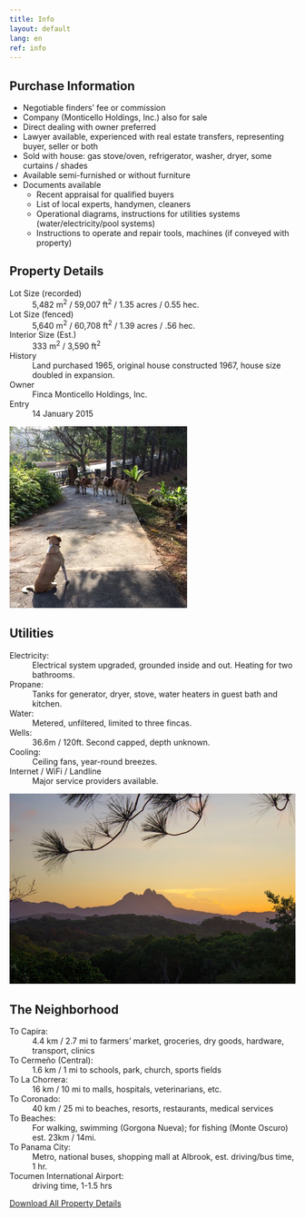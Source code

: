 ```yaml
---
title: Info
layout: default
lang: en
ref: info
---
```




## Purchase Information

* Negotiable finders’ fee or commission
* Company (Monticello Holdings, Inc.) also for sale
* Direct dealing with owner preferred
* Lawyer available, experienced with real estate transfers, representing buyer, seller or both
* Sold with house: gas stove/oven, refrigerator, washer, dryer, some curtains / shades
* Available semi-furnished or without furniture
* Documents available
  * Recent appraisal for qualified buyers
  * List of local experts, handymen, cleaners
  * Operational diagrams, instructions for utilities systems (water/electricity/pool systems)
  * Instructions to operate and repair tools, machines (if conveyed with property)



<!--
#### Special Features

Open-floor plan. Terra cotta floors, trimmed with wood. Eat-in kitchen with granite/butcher block counters. Cedar accents: high/vaulted ceilings, French-style windows, bedroom closets (tiled, built-in, floor-to-ceiling).

#### Rent Information

Single- or extended-family dwelling; room, pool, pavilion, entire-finca rentals for conferences, birthdays, quinceñeras, weddings, anniversaries.  **Part or entire estate available for rent.**
 -->





<!-- ![Pool](/assets/img/info3.jpg) -->

<!-- ---

#### Also For Sale

Artwork, crafts and designer furniture displayed in many photos are for sale separately by private showings, or on encuentra24.com.  For more photos, details or prices, please email <a href="mailto:fincacermeno@gmail.com">fincacermeno@gmail.com</a> or text to WhatsApp at <a href="https://api.whatsapp.com/send?phone=+50763451910">507-6345-1910</a>

---

![Art](/assets/img/info4.jpg)

![Art](/assets/img/info5.jpg)

![Art](/assets/img/info6.jpg) -->

<div class="row mb-3 mt-5">


<div class="col-sm" markdown="1">



## Property Details


<dl>
<dt>Lot Size (recorded)</dt>
<dd>5,482 m<sup>2</sup> / 59,007 ft<sup>2</sup> / 1.35 acres / 0.55 hec.</dd>

<dt>Lot Size (fenced)</dt>
<dd>5,640 m<sup>2</sup> / 60,708 ft<sup>2</sup> / 1.39 acres / .56 hec.</dd>

<dt>Interior Size (Est.)</dt>
<dd>333 m<sup>2</sup> / 3,590 ft<sup>2</sup></dd>

<dt>History</dt>
<dd>Land purchased 1965, original house constructed 1967, house size doubled in expansion.</dd>

<dt>Owner</dt>
<dd>Finca Monticello Holdings, Inc.</dd>

<dt>Entry</dt>
<dd>14 January 2015</dd>

</dl>

</div>
<div class="col-sm text-center my-auto">
<img src="/assets/img/info3.jpg" alt="Door2">
</div>
</div>


## Utilities

<dl>

<dt>Electricity:</dt>
<dd>Electrical system upgraded, grounded inside and out. Heating for two bathrooms.</dd>

<dt>Propane:</dt>
<dd>Tanks for generator, dryer, stove, water heaters in guest bath and kitchen.</dd>

<dt>Water:</dt>
<dd>Metered, unfiltered, limited to three fincas.</dd>

<dt>Wells:</dt>
<dd>36.6m / 120ft. Second capped, depth unknown.</dd>

<dt>Cooling:</dt>
<dd>Ceiling fans, year-round breezes.</dd>

<dt>Internet / WiFi / Landline</dt>
<dd>Major service providers available.</dd>

</dl>

![Volcano](/assets/img/info1.jpg)


## The Neighborhood

<dl>

<dt>To Capira:</dt>
<dd>4.4 km / 2.7 mi to farmers’ market, groceries, dry goods, hardware, transport, clinics</dd>

<dt>To Cermeño (Central):</dt>
<dd>1.6 km / 1 mi to schools, park, church, sports fields</dd>

<dt>To La Chorrera:</dt>
<dd>16 km / 10 mi to malls, hospitals, veterinarians, etc.</dd>

<dt>To Coronado:</dt>
<dd>40 km / 25 mi to beaches, resorts, restaurants, medical services</dd>

<dt>To Beaches:</dt>
<dd>For walking, swimming (Gorgona Nueva); for fishing (Monte Oscuro) est. 23km / 14mi.</dd>

<dt>To Panama City:</dt>
<dd>Metro, national buses, shopping mall at Albrook, est. driving/bus time, 1 hr.</dd>

<dt>Tocumen International Airport:</dt>
<dd>driving time, 1-1.5 hrs</dd>

</dl>


<p class="text-center"><a class="btn btn-lg btn-light mt-5 mx-auto" href="/assets/img/{{ page.lang }}.pdf" target="_blank">Download All Property Details</a></p>
